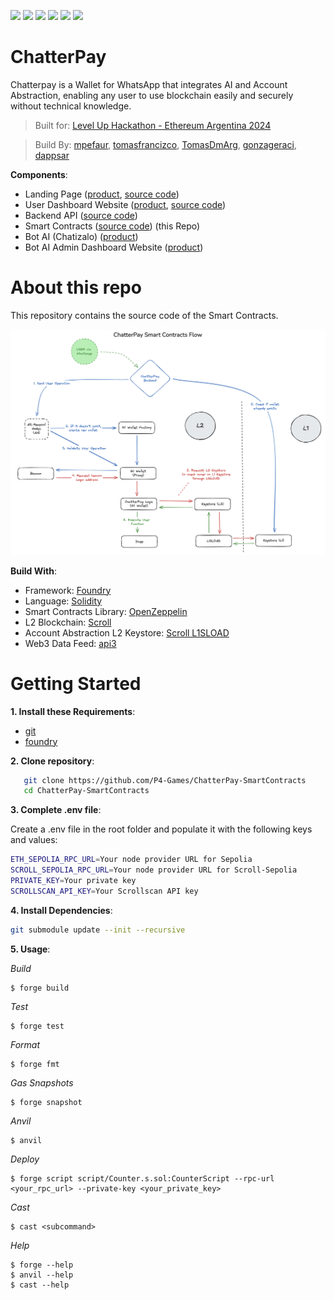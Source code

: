 ![](https://img.shields.io/badge/Solidity-informational?style=flat&logo=solidity&logoColor=white&color=6aa6f8)
![](https://img.shields.io/badge/Foundry-informational?style=flat&logo=foundry&logoColor=white&color=6aa6f8)
![](https://img.shields.io/badge/Blockchain-informational?style=flat&logo=blockchain&logoColor=white&color=6aa6f8)
![](https://img.shields.io/badge/Smart_Contracts-informational?style=flat&logo=smartcontracts&logoColor=white&color=6aa6f8)
![](https://img.shields.io/badge/api3-informational?style=flat&logo=api3&logoColor=white&color=6aa6f8)
![](https://img.shields.io/badge/scroll_L2-informational?style=flat&logo=scroll&logoColor=white&color=6aa6f8)

# ChatterPay


Chatterpay is a Wallet for WhatsApp that integrates AI and Account Abstraction, enabling any user to use blockchain easily and securely without technical knowledge.

> Built for: [Level Up Hackathon - Ethereum Argentina 2024](https://ethereumargentina.org/) 

> Build By: [mpefaur](https://github.com/mpefaur), [tomasfrancizco](https://github.com/tomasfrancizco), [TomasDmArg](https://github.com/TomasDmArg), [gonzageraci](https://github.com/gonzageraci),  [dappsar](https://github.com/dappsar)


__Components__:

- Landing Page ([product](https://chatterpay-front-ylswtey2za-uc.a.run.app/), [source code](https://github.com/P4-Games/ChatterPay))
- User Dashboard Website ([product](https://chatterpay-front-ylswtey2za-uc.a.run.app/dashboard), [source code](https://github.com/P4-Games/ChatterPay))
- Backend API ([source code](https://github.com/P4-Games/ChatterPay-Backend)) 
- Smart Contracts ([source code](https://github.com/P4-Games/ChatterPay-SmartContracts)) (this Repo)
- Bot AI (Chatizalo) ([product](https://chatizalo.com/))
- Bot AI Admin Dashboard Website ([product](https://app.chatizalo.com/))


# About this repo

This repository contains the source code of the Smart Contracts.

![ChatterPay Smart Contracts Workflow](imgs/ChatterPay%20Smart%20Contracts%20Flow.png)


__Build With__:

- Framework: [Foundry](https://github.com/foundry-rs/foundry)
- Language: [Solidity](https://solidity-es.readthedocs.io/)
- Smart Contracts Library: [OpenZeppelin](https://www.openzeppelin.com/)
- L2 Blockchain: [Scroll](https://github.com/scroll-tech)
- Account Abstraction L2 Keystore: [Scroll L1SLOAD](https://dev.to/turupawn/l1sload-el-nuevo-opcode-para-keystores-seguras-y-escalables-50of)
- Web3 Data Feed: [api3](https://api3.org/)

# Getting Started

__1. Install these Requirements__:

- [git](https://git-scm.com/)
- [foundry](https://book.getfoundry.sh/getting-started/installation)


__2. Clone repository__:

```bash
   git clone https://github.com/P4-Games/ChatterPay-SmartContracts
   cd ChatterPay-SmartContracts
```

__3. Complete .env file__: 

Create a .env file in the root folder and populate it with the following keys and values:


```sh
ETH_SEPOLIA_RPC_URL=Your node provider URL for Sepolia
SCROLL_SEPOLIA_RPC_URL=Your node provider URL for Scroll-Sepolia
PRIVATE_KEY=Your private key
SCROLLSCAN_API_KEY=Your Scrollscan API key
```

__4. Install Dependencies__:


```sh
git submodule update --init --recursive
```

__5. Usage__:

_Build_

```shell
$ forge build
```

_Test_

```shell
$ forge test
```

_Format_

```shell
$ forge fmt
```

_Gas Snapshots_

```shell
$ forge snapshot
```

_Anvil_

```shell
$ anvil
```

_Deploy_

```shell
$ forge script script/Counter.s.sol:CounterScript --rpc-url <your_rpc_url> --private-key <your_private_key>
```

_Cast_

```shell
$ cast <subcommand>
```

_Help_

```shell
$ forge --help
$ anvil --help
$ cast --help
```
